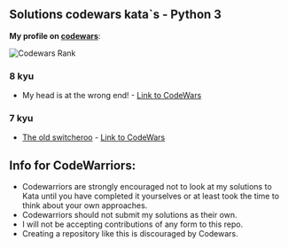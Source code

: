 ## Solutions codewars kata\`s - Python 3

**My profile on [codewars](https://www.codewars.com/users/NikolayZaytsev)**:

![Codewars Rank](https://www.codewars.com/users/NikolayZaytsev/badges/large)

### 8 kyu
- My head is at the wrong end! - [Link to CodeWars](https://www.codewars.com/kata/56f699cd9400f5b7d8000b55)

### 7 kyu
- [The old switcheroo](test.ru) - [Link to CodeWars](https://www.codewars.com/kata/55d410c492e6ed767000004f)

## Info for CodeWarriors:
- Codewarriors are strongly encouraged not to look at my solutions to Kata until you have completed it yourselves or at least took the time to think about your own approaches.
- Codewarriors should not submit my solutions as their own.
- I will not be accepting contributions of any form to this repo.
- Creating a repository like this is discouraged by Codewars.
